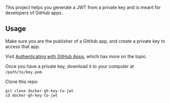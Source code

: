This project helps you generate a JWT from a private key and is meant for developers of GitHub apps.

Usage
-----

Make sure you are the publisher of a GitHub app, and create a private key to access that app.

Visit [Authenticating with GitHub Apps](https://docs.github.com/en/developers/apps/building-github-apps/authenticating-with-github-apps#authenticating-as-a-github-app), which has more on the topic.

Once you have a private key, download it to your computer at `/path/to/key.pem`.

Clone this repo:

    git clone docker-gh-key-to-jwt
    cd docker-gh-key-to-jwt
